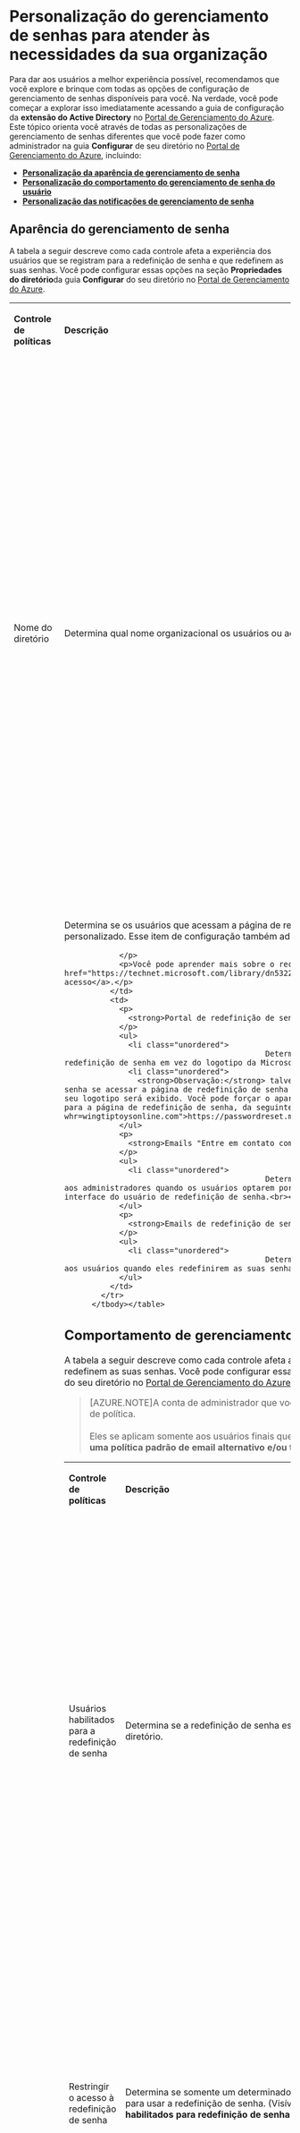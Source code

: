 <properties 
	pageTitle="Personalizar: Gerenciamento de senha do AD do Azure | Microsoft Azure" 
	description="Como personalizar a aparência, o comportamento e as notificações do gerenciamento de senhas no Azure AD para atender às suas necessidades." 
	services="active-directory" 
	documentationCenter="" 
	authors="asteen" 
	manager="kbrint" 
	editor="billmath"/>

<tags 
	ms.service="active-directory" 
	ms.workload="identity" 
	ms.tgt_pltfrm="na" 
	ms.devlang="na" 
	ms.topic="article" 
	ms.date="06/08/2015" 
	ms.author="asteen"/>

# Personalização do gerenciamento de senhas para atender às necessidades da sua organização
Para dar aos usuários a melhor experiência possível, recomendamos que você explore e brinque com todas as opções de configuração de gerenciamento de senhas disponíveis para você. Na verdade, você pode começar a explorar isso imediatamente acessando a guia de configuração da **extensão do Active Directory** no [Portal de Gerenciamento do Azure](https://manage.windowsazure.com). Este tópico orienta você através de todas as personalizações de gerenciamento de senhas diferentes que você pode fazer como administrador na guia **Configurar** de seu diretório no [Portal de Gerenciamento do Azure](https://manage.windowsazure.com), incluindo:

- [**Personalização da aparência de gerenciamento de senha**](#password-managment-look-and-feel)
- [**Personalização do comportamento do gerenciamento de senha do usuário**](#password-management-behavior)
- [**Personalização das notificações de gerenciamento de senha**](#password-management-notifications)

## Aparência do gerenciamento de senha
A tabela a seguir descreve como cada controle afeta a experiência dos usuários que se registram para a redefinição de senha e que redefinem as suas senhas. Você pode configurar essas opções na seção **Propriedades do diretório**da guia **Configurar** do seu diretório no [Portal de Gerenciamento do Azure](https://manage.windowsazure.com).

<table>
            <tbody><tr>
              <td>
                <p>
                  <strong>Controle de políticas</strong>
                </p>
              </td>
              <td>
                <p>
                  <strong>Descrição</strong>
                </p>
              </td>
              <td>
                <p>
                  <strong>Afeta?</strong>
                </p>
              </td>
            </tr>
            <tr>
              <td>
                <p>Nome do diretório</p>
              </td>
              <td>
                <p>Determina qual nome organizacional os usuários ou administradores veem nas comunicações de email com a redefinição de senha.</p>
              </td>
              <td>
                <p>
                  <strong>Emails "Entre em contato com o seu administrador":</strong>
                </p>
                <ul>
                  <li class="unordered">
												Determina o nome amigável do endereço do remetente, por exemplo, "Microsoft em nome de <strong>Wingtip Toys</strong>"<br><br></li>
                  <li class="unordered">
												Determina o nome de assunto do email, por exemplo, "Código de verificação do email da conta da <strong>Wingtip Toys</strong>"<br><br></li>
                </ul>
                <p>
                  <strong>Emails de redefinição de senha:</strong>
                </p>
                <ul>
                  <li class="unordered">
												Determina o nome amigável do endereço do remetente, por exemplo, "Microsoft em nome de <strong>Wingtip Toys</strong>"<br><br></li>
                </ul>
              </td>
            </tr>
            <tr>
              <td>
                <p>Entrar e acessar a aparência da página de painel</p>
              </td>
              <td>
                <p>Determina se os usuários que acessam a página de redefinição de senha veem o logotipo da Microsoft ou o seu próprio logotipo personalizado. Esse item de configuração também adiciona a sua identidade visual ao painel de acesso e à página de entrada.</p>
                <p>
                  
                </p>
                <p>Você pode aprender mais sobre o recurso de e de personalização e de identidade visual de locatário em <a href="https://technet.microsoft.com/library/dn532270.aspx">Adicionar identidade visual à sua página de entrada e ao painel de acesso</a>.</p>
              </td>
              <td>
                <p>
                  <strong>Portal de redefinição de senha:</strong>
                </p>
                <ul>
                  <li class="unordered">
												Determina se o seu logotipo é exibido ou não na parte superior do portal de redefinição de senha em vez do logotipo da Microsoft.<br><br></li>
                  <li class="unordered">
                    <strong>Observação:</strong> talvez você não veja o seu logotipo na primeira página do portal de redefinição de senha se acessar a página de redefinição de senha diretamente. Quando um usuário inserir seu ID de usuário e clicar em Avançar, o seu logotipo será exibido. Você pode forçar o aparecimento do seu logotipo no carregamento da página passando o parâmetro whr para a página de redefinição de senha, da seguinte forma: <a href="https://passwordreset.microsoftonline.com?whr=wingtiptoysonline.com">https://passwordreset.microsoftonline.com?whr=wingtiptoysonline.com</a><br><br></li>
                </ul>
                <p>
                  <strong>Emails "Entre em contato com o seu administrador":</strong>
                </p>
                <ul>
                  <li class="unordered">
												Determina se o seu logotipo é exibido ou não na parte inferior dos emails enviados aos administradores quando os usuários optarem por contatá-lo clicando no link "entre em contato com o seu administrador" na interface do usuário de redefinição de senha.<br><br></li>
                </ul>
                <p>
                  <strong>Emails de redefinição de senha:</strong>
                </p>
                <ul>
                  <li class="unordered">
												Determinam se o seu logotipo é exibido ou não na parte inferior dos emails enviados aos usuários quando eles redefinirem as suas senhas.<br><br></li>
                </ul>
              </td>
            </tr>
          </tbody></table>

## Comportamento de gerenciamento de senha
A tabela a seguir descreve como cada controle afeta a experiência dos usuários que se registram para a redefinição de senha e que redefinem as suas senhas. Você pode configurar essas opções na seção **Política de redefinição de senha do usuário** da guia **Configurar** do seu diretório no [Portal de Gerenciamento do Azure](https://manage.windowsazure.com).

> [AZURE.NOTE]A conta de administrador que você está usando deve ter uma licença AAD Premium atribuída para ver esses controles de política.<br><br>Eles se aplicam somente aos usuários finais que estão redefinindo as suas senhas, não aos administradores. **Os administradores têm uma política padrão de email alternativo e/ou telefone celular que é definida para eles pela Microsoft e não pode ser alterada.**

<table>
            <tbody><tr>
              <td>
                <p>
                  <strong>Controle de políticas</strong>
                </p>
              </td>
              <td>
                <p>
                  <strong>Descrição</strong>
                </p>
              </td>
              <td>
                <p>
                  <strong>Afeta?</strong>
                </p>
              </td>
            </tr>
            <tr>
              <td>
                <p>Usuários habilitados para a redefinição de senha</p>
              </td>
              <td>
                <p>Determina se a redefinição de senha está habilitada para os usuários desse diretório. </p>
              </td>
              <td>
                <p>
                  <strong>Portal de registro:</strong>
                </p>
                <ul>
                  <li class="unordered">
												Se definido como não, nenhum usuário pode registrar seus próprios dados de desafio.<br><br></li>
                  <li class="unordered">
												Se definido como sim, qualquer usuário final no diretório pode registrar dados de desafio acessando o portal de registro em <a href="http://aka.ms/ssprsetup">http://aka.ms/ssprsetup</a>.<br><br></li>
                  <li class="unordered">
                    <strong>Observação:</strong> os usuários devem ter uma licença Azure AD Premium ou básica atribuída antes de poderem se registrar para a redefinição de senha.<br><br></li>
                </ul>
                <p>
                  <strong>Portal de redefinição de senha:</strong>
                </p>
                <ul>
                  <li class="unordered">
												Se definido como não, os usuários veem uma mensagem dizendo que eles devem contatar o administrador para redefinir as suas senhas.<br><br></li>
                  <li class="unordered">
												Se definido como sim, os usuários serão capazes de redefinir as suas senhas automaticamente acessando <a href="http://passwordreset.microsoftonline.com">http://passwordreset.microsoftonline.com</a> ou clicando no link <strong>não é possível acessar sua conta</strong> em qualquer página de entrada com ID organizacional.<br><br></li>
                  <li class="unordered">
                    <strong>Observação:</strong> os usuários devem ter uma licença Azure AD Premium ou básica atribuída antes de poderem redefinir as suas senhas.<br><br></li>
                </ul>
              </td>
            </tr>
            <tr>
              <td>
                <p>Restringir o acesso à redefinição de senha</p>
              </td>
              <td>
                <p>Determina se somente um determinado grupo de usuários tem permissão para usar a redefinição de senha. (Visível somente se a opção <strong>usuários habilitados para redefinição de senha</strong> estiver definida como <strong>sim</strong>.)</p>
              </td>
              <td>
                <p>
                  <strong>Portal de registro:</strong>
                </p>
                <ul>
                  <li class="unordered">
												Se definida como não, todos os usuários finais em seu diretório poderão se registrar para a redefinição de senha em <a href="http://aka.ms/ssprsetup">http://aka.ms/ssprsetup</a><br><br></li>
                  <li class="unordered">
												Se definido como sim, somente os usuários finais especificados no controle <strong>grupo que pode executar a redefinição de senha</strong> podem se registrar para a redefinição de senha em <a href="http://aka.ms/ssprsetup">http://aka.ms/ssprsetup</a><br><br></li>
                </ul>
                <p>
                  <strong>Portal de redefinição de senha:</strong>
                </p>
                <ul>
                  <li class="unordered">
												Se definido como não, todos os usuários finais em seu diretório podem redefinir as suas senhas.<br><br></li>
                  <li class="unordered">
												Se definido como sim, somente os usuários finais especificados no controle <strong>grupo que pode executar a redefinição de senha</strong> podem redefinir as suas senhas.<br><br></li>
                </ul>
              </td>
            </tr>
            <tr>
              <td>
                <p>Grupo que pode executar a redefinição de senha</p>
              </td>
              <td>
                <p>Determina qual grupo de usuários tem permissão para usar a redefinição de senha. </p>
                <p>
                  
                </p>
                <p>(Visível somente se <strong>restringir o acesso à redefinição de senha</strong> estiver definido como <strong>sim</strong>.)</p>
              </td>
              <td>
                <p>
                  <strong>Observação:</strong>
                </p>
                <ul>
                  <li class="unordered">
												Se nenhum grupo for especificado e você clicar em <strong>Salvar</strong>, um grupo vazio chamado <strong>SSPRSecurityGroupUsers</strong> será criado para você.<br><br></li>
                  <li class="unordered">
												Se você gostaria de especificar seu próprio grupo, pode fornecer seu próprio nome de exibição.<br><br></li>
                </ul>
                <p>
                  <strong>Portal de registro:</strong>
                </p>
                <ul>
                  <li class="unordered">
												Se a opção <strong>restringir o acesso à redefinição de senha</strong> estiver definida como <strong>sim</strong>, somente os usuários finais nesse grupo serão capazes de se registrar para a redefinição de senha. <br><br></li>
                </ul>
                <p>
                  <strong>Portal de redefinição de senha:</strong>
                </p>
                <ul>
                  <li class="unordered">
												Se <strong>restringir o acesso à redefinição de senha</strong> estiver definido como <strong>sim</strong>, somente os usuários finais nesse grupo poderão redefinir as suas senhas.<br><br></li>
                </ul>
              </td>
            </tr>
            <tr>
              <td>
                <p>Métodos de autenticação disponíveis aos usuários</p>
              </td>
              <td>
                <p>Determina para quais desafios um usuário tem a permissão de usar a redefinição de senha.</p>
                <p>
                  
                </p>
                <p>(Visível somente se a opção <strong>usuários habilitados para redefinição de senha</strong> estiver definida como <strong>sim</strong>.)</p>
              </td>
              <td>
                <p>
                  
                </p>
                <p>
                  
                </p>
                <p>
                  <strong>Observação:</strong>
                </p>
                <ul>
                  <li class="unordered">
												Pelo menos uma opção deve ser selecionada.<br><br></li>
                  <li class="unordered">
												Recomendamos fortemente que habilite pelo menos duas opções para oferecer aos usuários maior flexibilidade quando redefinirem as suas senhas.<br><br></li>
                  <li class="unordered">
												Se você estiver usando perguntas de segurança, recomendamos que as use em conjunto com outro método de autenticação, já que perguntas de segurança podem ser menos seguras do que os métodos de redefinição de senha por telefone ou baseados em email.<br><br></li>
                </ul>
                <p>
                  <strong>Quais campos de diretório são usados?</strong>
                </p>
                <ul>
                  <li class="unordered">
												Telefone comercial corresponde ao atributo <strong>Telefone Comercial</strong> em um objeto de usuário no diretório.<br><br></li>
                  <li class="unordered">
												Telefone celular corresponde ao atributo <strong>Telefone Celular de Autenticação</strong> (que não esteja visível publicamente) ou ao atributo <strong>Telefone Celular</strong> (que é visível publicamente) em um objeto de usuário no diretório. O serviço primeiro verifica os dados de <strong>Telefone de Autenticação</strong> e, se não houver um, volta para o atributo <strong>Telefone Celular</strong>.<br><br></li>
                  <li class="unordered">
												Endereço de email alternativo corresponde ao atributo <strong>Email de Autenticação</strong> (que não esteja visível publicamente) ou ao atributo <strong>Email Alternativo</strong> em um objeto de usuário no diretório. O serviço primeiro verifica os dados de <strong>Email de Autenticação</strong> e, se não houver um, volta para o atributo <strong>Email Alternativo</strong>.<br><br></li>
                  <li class="unordered">
												As Perguntas de Segurança são armazenadas de forma privada e protegida em um objeto de usuário no diretório e somente podem ser respondidas pelos usuários durante o registro. Para fins de segurança, não existe atualmente uma maneira de um administrador editar ou visualizar essas respostas.<br><br></li>
                  <li class="unordered">
                    <strong>Observação: </strong>por padrão, somente os atributos de nuvem Office Phone e Mobile Phone são sincronizados com o diretório de nuvem do seu diretório local. Para saber mais sobre quais atributos locais são sincronizados com a nuvem, confira <a href="https://msdn.microsoft.com/library/azure/dn764938.aspx">Atributos sincronizados com o Azure AD.</a><br><br></li>
                </ul>
                <p>
                  <strong>Portal de registro:</strong>
                </p>
                <ul>
                  <li class="unordered">
												Define quais métodos de autenticação são exibidos quando os usuários estão se registrando. Se você não habilitar um método de autenticação específico, os usuários não poderão fazer o registro para esse método de autenticação.<br><br></li>
                  <li class="unordered">
                    <strong>Observação: </strong>os usuários atualmente não podem registrar seus próprios números de telefone comercial; esse método de autenticação deve ser definido pelo administrador.<br><br></li>
                </ul>
                <p>
                  <strong>Portal de redefinição de senha:</strong>
                </p>
                <ul>
                  <li class="unordered">
												Determina quais métodos de autenticação um usuário pode usar como desafios para uma determinada etapa de verificação. Por exemplo, se um usuário tiver dados tanto no campo <strong>Telefone Comercial</strong> quanto no <strong>Telefone de Autenticação</strong> no Active Directory do Azure, ele pode usar qualquer um desses métodos de autenticação para recuperar sua senha.<br><br></li>
                  <li class="unordered">
                    <strong>Observação: </strong>os usuários somente serão capazes de redefinir as senhas se tiverem dados presentes para os métodos de autenticação que você habilitou como administrador.<br><br></li>
                </ul>
              </td>
            </tr>
            <tr>
              <td>
                <p>Quantidade necessária de métodos de autenticação</p>
              </td>
              <td>
                <p>Determina a quantidade mínima de métodos de autenticação disponíveis pelos quais um usuário deve passar para redefinir a senha.</p>
                <p>
                  
                </p>
                <p>(Visível somente se a opção <strong>usuários habilitados para redefinição de senha</strong> estiver definida como <strong>sim</strong>.)</p>
              </td>
              <td>
                <p>
                  <strong>Observação:</strong>
                </p>
                <ul>
                  <li class="unordered">
												A quantidade pode ser definida entre um e dois métodos de autenticação necessários.<br><br></li>
                </ul>
                <p>
                  <strong>Portal de registro:</strong>
                </p>
                <ul>
                  <li class="unordered">
												Determina a quantidade mínima de métodos de autenticação nos quais um usuário deve se registrar antes de poder concluir a experiência de registro.<br><br></li>
                </ul>
                <p>
                  <strong>Portal de redefinição de senha:</strong>
                </p>
                <ul>
                  <li class="unordered">
												Afeta o número de etapas de verificação pelas quais um usuário deve passar antes de poder redefinir uma senha. Uma etapa de verificação é definida como um usuário usando informações de autenticação (como uma chamada para o seu telefone comercial ou um email para o seu email alternativo) a fim de verificar a sua conta.<br><br></li>
                  <li class="unordered">
                    <strong>Observação:</strong> se um usuário não tiver a quantidade necessária de informações de autenticação definidas em sua conta para poder redefinir com êxito a senha de acordo com a política que você definiu, ele verá uma página de erro que o orientará a solicitar a um administrador a redefinição da senha.  <br><br></li>
                </ul>
              </td>
            </tr>
            <tr>
              <td>
                <p>Número de perguntas obrigatórias para o registro</p>
              </td>
              <td>
                <p>Determina o número mínimo de perguntas a que um usuário deve responder ao se registrar para a opção de perguntas de segurança.</p>
                <p>(Visível apenas se a caixa de seleção <strong>Perguntas de segurança</strong> estiver habilitada.)</p>
              </td>
              <td>
                <p>
                  <strong>Observação:</strong>
                </p>
                <ul>
                  <li class="unordered">
												A quantidade pode ser definida entre três e cinco perguntas obrigatórias para o registro.<br><br></li>
                  <li class="unordered">
												O número de perguntas obrigatórias para o registro deve ser maior ou igual ao número de perguntas obrigatórias para a redefinição.<br><br></li>
                  <li class="unordered">
												Recomendamos que você defina o número de perguntas obrigatórias para o registro para ser maior do que o número necessário à redefinição para que os usuários tenham mais flexibilidade ao redefinir as senhas. Isso também é uma configuração mais segura porque iremos selecionar perguntas aleatoriamente do pool de todas as perguntas que eles já tenham registrado para que o usuário responda.<br><br></li>
                </ul>
                <p>
                  <strong>Portal de registro:</strong>
                </p>
                <ul>
                  <li class="unordered">
												Determina o número mínimo de perguntas a que um usuário deve responder antes de ser considerado totalmente registrado para a redefinição de senha.<br><br></li>
                </ul>
              </td>
            </tr>
            <tr>
              <td>
                <p>Número de perguntas obrigatórias para a redefinição </p>
              </td>
              <td>
                <p>Determina o número mínimo de perguntas a que um usuário deve responder ao redefinir uma senha.</p>
                <p>
                  
                </p>
                <p>(Visível apenas se a caixa de seleção <strong>Perguntas de segurança</strong> estiver habilitada.)</p>
              </td>
              <td>
                <p>
                  <strong>Observação:</strong>
                </p>
                <ul>
                  <li class="unordered">
												A quantidade pode ser definida de 3 a 5 perguntas obrigatórias para a redefinição.<br><br></li>
                  <li class="unordered">
												O número de perguntas obrigatórias para a redefinição deve ser menor ou igual ao número de perguntas obrigatórias para o registro.<br><br></li>
                </ul>
                <p>
                  <strong>Portal de redefinição de senha:</strong>
                </p>
                <ul>
                  <li class="unordered">
												Determina o número mínimo de perguntas a que um usuário deve responder antes que a senha dele possa ser redefinida.<br><br></li>
                  <li class="unordered">
												No momento da redefinição de senha, essa quantidade de perguntas será selecionada aleatoriamente da lista total de perguntas registradas do usuário. Por exemplo, se o usuário tiver cinco perguntas registradas, três dessas cinco perguntas serão selecionadas aleatoriamente quando o usuário quiser redefinir uma senha. O usuário deve responder a essas perguntas corretamente antes que senha possa ser redefinida.<br><br></li>
                </ul>
              </td>
            </tr>
            <tr>
              <td>
                <p>Pergunta de segurança</p>
              </td>
              <td>
                <p>Define as perguntas de segurança que os usuários podem escolher ao se registrar para a redefinição de senha e ao redefinir as suas senhas.</p>
                <p>
                  
                </p>
                <p>(Visível apenas se a caixa de seleção <strong>Perguntas de segurança</strong> estiver habilitada.)</p>
              </td>
              <td>
                <p>
                  <strong>Observação:</strong>
                </p>
                <ul>
                  <li class="unordered">
												Até 20 perguntas podem ser definidas.<br><br></li>
                  <li class="unordered">
												O limite máximo para a pergunta é de 200 caracteres.<br><br></li>
                  <li class="unordered">
												O limite mínimo para a resposta é de três caracteres.<br><br></li>
                  <li class="unordered">
												O limite máximo para a resposta é de 40 caracteres.<br><br></li>
                  <li class="unordered">
												Os usuários não podem responder à mesma pergunta duas vezes.<br><br></li>
                  <li class="unordered">
												Os usuários não podem fornecer a mesma resposta a duas perguntas diferentes duas vezes.<br><br></li>
                  <li class="unordered">
												Qualquer conjunto de caracteres pode ser usado para definir as perguntas e as respostas (incluindo caracteres Unicode).<br><br></li>
                  <li class="unordered">
												O número de perguntas definidas deve ser maior ou igual ao número de perguntas obrigatórias para o registro.<br><br></li>
                  <li class="unordered">
												A definição de perguntas diferentes para diferentes localidades ainda não tem suporte, mas terá futuramente.<br><br></li>
                </ul>
                <p>
                  <strong>Portal de registro:</strong>
                </p>
                <ul>
                  <li class="unordered">
												Determina a quais perguntas um usuário é capaz de responder ao se registrar para a redefinição de senha.<br><br></li>
                </ul>
                <p>
                  <strong>Portal de redefinição de senha:</strong>
                </p>
                <ul>
                  <li class="unordered">
												Determina quais perguntas um usuário é capaz de usar para redefinir uma senha.<br><br></li>
                </ul>
              </td>
            </tr>
            <tr>
              <td>
                <p>Exigir que os usuários se registrem ao se conectar ao painel de acesso?</p>
                <p>
                  
                </p>
              </td>
              <td>
                <p>Determina se um usuário precisa registrar dados de contato para a redefinição de senha na próxima vez em que ele se conectar ao painel de acesso.</p>
                <p>
                  
                </p>
                <p>(Visível somente se a opção <strong>usuários habilitados para redefinição de senha</strong> estiver definida como <strong>sim</strong>.)</p>
              </td>
              <td>
                <p>
                  
                </p>
                <p>
                  
                </p>
                <p>
                  <strong>Observação:</strong>
                </p>
                <ul>
                  <li class="unordered">
												Se você desabilitar esse recurso, pode apontá-los manualmente para <a href="http://aka.ms/ssprsetup">http://aka.ms/ssprsetup</a> a fim de que registrem seus dados de contato.  <br><br></li>
                  <li class="unordered">
												Os usuários também podem acessar o portal de registro clicando no link <strong>registrar-se para a redefinição de senha</strong> abaixo da guia de perfil no painel de acesso.<br><br></li>
                  <li class="unordered">
												O registro por esse método pode ser ignorado clicando no botão Cancelar ou fechando a janela, mas os usuários serão importunados toda vez que entrarem sem o devido registro.<br><br></li>
                </ul>
                <p>
                  <strong>Portal de registro:</strong>
                </p>
                <ul>
                  <li class="unordered">
												Essa configuração não afeta o comportamento do portal de registro em si; em vez disso, ela determina se o portal de registro é mostrado aos usuários quando eles se conectam ao painel de acesso.<br><br></li>
                </ul>
              </td>
            </tr>
            <tr>
              <td>
                <p>Número de dias antes que os usuários precisem confirmar seus dados de contato</p>
              </td>
              <td>
                <p>Quando a opção <strong>exige que os usuários se registrem</strong> estiver habilitada, essa configuração determina o período de tempo que pode decorrer antes que um usuário precise reconfirmar seus dados. </p>
                <p>
                  
                </p>
                <p>(Visível somente se a opção <strong>exige que os usuários se registrem ao se conectar ao painel de acesso</strong> é definido como <strong>sim</strong>.)</p>
              </td>
              <td>
                <p>
                  
                </p>
                <p>
                  
                </p>
                <p>
                  <strong>Observação: </strong>
                </p>
                <ul>
                  <li class="unordered">
												Valores entre 0 e 730 dias são aceitáveis, sendo que 0 significa que os usuários nunca serão solicitados a confirmar novamente seus dados de contato.<br><br></li>
                </ul>
                <p>
                  <strong>Portal de registro:</strong>
                </p>
                <ul>
                  <li class="unordered">
												Essa configuração não afeta o comportamento do portal de registro em si; em vez disso, ela determina se o portal de registro é mostrado aos usuários quando seus dados de contato precisam ser reconfirmados. <br><br></li>
                </ul>
              </td>
            </tr>
            <tr>
              <td>
                <p>Personalizar o link Entre em contato com o seu administrador?</p>
              </td>
              <td>
                <p>Controla se o link Entre em contato com o seu administrador (mostrado à esquerda) que aparece no portal de redefinição de senha quando ocorre um erro ou quando um usuário aguarda um tempo excessivo em uma operação apontará para uma URL ou para um endereço de email personalizado.</p>
                <p>
                  
                </p>
                <p>(Visível somente se a opção <strong>usuários habilitados para redefinição de senha</strong> estiver definida como <strong>sim</strong>.)</p>
              </td>
              <td>
                <p>
                  <strong>Observação: </strong>
                </p>
                <ul>
                  <li class="unordered">
												Se você habilitar essa configuração, deve escolher uma URL ou um email personalizado preenchendo o campo <strong>URL ou endereço de email personalizado</strong> logo abaixo dessa configuração.<br><br></li>
                </ul>
                <p>
                  <strong>Portal de redefinição de senha:</strong>
                </p>
                <ul>
                  <li class="unordered">
												Se definido como não, os usuários que clicarem no link realçado enviarão uma mensagem para o endereço de email principal de todos os administradores de locatários solicitando a redefinição da senha. Esse email é enviado seguindo a lógica abaixo:<br><br></li>
                  <li class="unordered">
                    <ul>
                      <li class="unordered">
														Se houver administradores de senha, enviar o email para todos os administradores de senha até o máximo de 100 destinatários.<br><br></li>
                      <li class="unordered">
														Se não houver administradores de senha, enviar o email para todos os administradores de usuário até o máximo de 100 destinatários.<br><br></li>
                      <li class="unordered">
														Se não houver administradores de usuário, enviar o email para todos os administradores globais até o máximo de 100 destinatários.<br><br></li>
                    </ul>
                  </li>
                  <li class="unordered">
												Se definido como sim, essa configuração personalizará o comportamento do link realçado acima para apontar para uma URL ou endereço de email personalizado que os usuários podem acessar para obter ajuda com a redefinição de senha.<br><br></li>
                  <li class="unordered">
												Se você especificar uma URL, ela será aberta em uma nova guia.<br><br></li>
                  <li class="unordered">
												Se você especificar um endereço de email, criaremos um link mailto para ele.<br><br></li>
                </ul>
              </td>
            </tr>
            <tr>
              <td>
                <p>URL ou endereço de email personalizado</p>
              </td>
              <td>
                <p>Controla o endereço de email ou URL para o qual o link <strong>Entre em contato com seu administrador</strong> aponta. </p>
                <p>
                  
                </p>
                <p>(Visível somente se <strong>personalizar o link Entre em contato com o seu administrador</strong> estiver definido como <strong>sim</strong>.)</p>
              </td>
              <td>
                <p>
                  <strong>Observação:</strong>
                </p>
                <ul>
                  <li class="unordered">
												Deve ser uma URL ou endereço de email intranet ou extranet válido<br><br></li>
                </ul>
                <p>
                  <strong>Portal de redefinição de senha:</strong>
                </p>
                <ul>
                  <li class="unordered">
												Altera para onde o link <strong>Entre em contato com o seu administrador</strong> aponta.<br><br></li>
                  <li class="unordered">
												Se você fornecer um endereço de email, o link se tornará um link "mailto" para esse endereço de email.<br><br></li>
                  <li class="unordered">
												Se você fornecer uma URL, o link se tornará um padrão href apontando para a URL que será aberta em uma nova guia.  <br><br></li>
                </ul>
              </td>
            </tr>
            <tr>
              <td>
                <p>Fazer write-back da senha para o diretório local</p>
              </td>
              <td>
                <p>Controla se o write-back de senha está habilitado para esse diretório e, se estiver habilitado, indica o status do serviço local de write-back.</p>
                <p>
                  
                </p>
                <p>Isso é útil se você quiser desabilitar temporariamente o serviço devido a uma interrupção.</p>
              </td>
              <td>
                <p>
                  
                </p>
                <p>
                  <strong>Observação:</strong>
                </p>
                <ul>
                  <li class="unordered">
												Esse controle somente aparece se você tiver instalado o write-back de senha com o download da versão mais recente do Azure AD Connect e habilitado a opção <strong>Write-back de senha</strong> na tela de seleção <strong>recursos opcionais</strong>.<br><br></li>
                  <li class="unordered">
												Se você tiver habilitado o write-back de senha e achar que há um problema de configuração com o serviço, pode ir a essa guia e examinar o rótulo <strong>status do serviço de write-back de senha</strong> para ver se algo está errado.<br><br></li>
                  <li class="unordered">
												Os status que podem ser mostrados são:<br><br><ul><li class="unordered"><strong>Configurado </strong>: tudo está funcionando conforme o esperado<br><br></li><li class="unordered"><strong>Não configurado</strong>: você tem o write-back instalado, mas não pode acessar o serviço. Verifique se você não está bloqueando as conexões de saída para 443 e tente instalar novamente o serviço se ainda tiver problemas.<br><br></li></ul></li>
                </ul>
                <p>
                  <strong>Portal de registro:</strong>
                </p>
                <ul>
                  <li class="unordered">
												Se o write-back for implantado e configurado e essa opção estiver definida como <strong>não</strong>, o write-back será desabilitado e os usuários federados e sincronizados com hash de senha não poderão se registrar para a redefinição das senhas.<br><br></li>
                  <li class="unordered">
												Se a opção estiver definida como <strong>sim</strong>, o write-back estará habilitado e os usuários federados e sincronizados com hash de senha poderão redefinir as suas senhas.<br><br></li>
                </ul>
                <p>
                  <strong>Portal de redefinição de senha:</strong>
                </p>
                <ul>
                  <li class="unordered">
												Se o write-back for implantado e configurado e essa opção estiver definida como <strong>não</strong>, o write-back será desabilitado e federado os usuários federados e sincronizados com hash de senha não poderão redefinir suas senhas.<br><br></li>
                  <li class="unordered">
												Se a opção estiver definida como <strong>sim</strong>, o write-back estará habilitado e os usuários federados e sincronizados com hash de senha poderão redefinir as suas senhas.<br><br></li>
                </ul>
              </td>
            </tr>
          </tbody></table>

## Notificações de gerenciamento de senha
A tabela a seguir descreve como cada controle afeta a experiência dos usuários e dos administradores que recebem notificações de redefinição de senha. Você pode configurar essas opções na seção **Notificações** da guia **Configurar** do seu diretório no [Portal de Gerenciamento do Azure](https://manage.windowsazure.com).

<table>
            <tbody><tr>
              <td>
                <p>
                  <strong>Controle de políticas</strong>
                </p>
              </td>
              <td>
                <p>
                  <strong>Descrição</strong>
                </p>
              </td>
              <td>
                <p>
                  <strong>Afeta?</strong>
                </p>
              </td>
            </tr>
            <tr>
              <td>
                <p>Notificar os administradores quando outros administradores redefinirem suas próprias senhas</p>
              </td>
              <td>
                <p>Determina se todos os administradores globais serão notificados por email para seu endereço de email principal quando outro administrador de qualquer tipo redefinir a sua própria senha.</p>
              </td>
              <td>
                <p>
                  <strong>Portal de redefinição de senha:</strong>
                </p>
                <ul>
                  <li class="unordered">
												Se definido como não, então não nenhuma notificação será enviada.<br><br></li>
                  <li class="unordered">
												Se definido como sim, todos os outros administradores globais serão notificados quando qualquer outro administrador redefinir a sua própria senha.<br><br></li>
                  <li class="unordered">
												Essa notificação é enviada por email para os endereços de email principal de todos os outros administradores globais na organização.<br><br></li>
                </ul>
                <p>
                  <strong>Exemplo:</strong>
                </p>
                <ul>
                  <li class="unordered">
												Se essa opção foi habilitada quando o administrador A redefinir a sua senha e houver outros 3 administradores no locatário, B, C e D, os administradores B, C e D devem receber uma mensagem indicando que o administrador A redefiniu a senha.<br><br></li>
                </ul>
              </td>
            </tr>
            <tr>
              <td>
                <p>Notifica os usuários e administradores quando suas próprias senhas tiverem sido redefinidas</p>
              </td>
              <td>
                <p>Determina se os usuários finais ou administradores que redefinirem suas próprias senhas receberão uma notificação por email de que a senha foi redefinida.</p>
              </td>
              <td>
                <p>
                  <strong>Portal de redefinição de senha:</strong>
                </p>
                <ul>
                  <li class="unordered">
												Se definido como não, então não nenhuma notificação será enviada.<br><br></li>
                  <li class="unordered">
												Se definido como sim, sempre que um usuário ou administrador redefinir a sua própria senha, ele receberá uma notificação indicando que a senha foi redefinida.<br><br></li>
                  <li class="unordered">
												Essa notificação é enviada por email para os endereços de email principal e alternativo (ou de autenticação) do usuário que redefinir a senha.<br><br></li>
                </ul>
              </td>
            </tr>
          </tbody></table>


<br/> <br/> <br/>

**Recursos adicionais**


* [O que é o Gerenciamento de Senhas](active-directory-passwords.md)
* [Como funciona o gerenciamento de senhas](active-directory-passwords-how-it-works.md)
* [Introdução ao gerenciamento de senhas](active-directory-passwords-getting-started.md)
* [Práticas recomendadas de gerenciamento de senhas](active-directory-passwords-best-practices.md)
* [Como obter percepções operacionais com relatórios de gerenciamento de senhas](active-directory-passwords-get-insights.md)
* [Perguntas frequentes sobre Gerenciamento de Senhas](active-directory-passwords-faq.md)
* [Solucionar problemas do Gerenciamento de Senhas](active-directory-passwords-troubleshoot.md)
* [Saiba mais](active-directory-passwords-learn-more.md)
* [Gerenciamento de senhas no MSDN](https://msdn.microsoft.com/library/azure/dn510386.aspx) 

<!---HONumber=Oct15_HO3-->